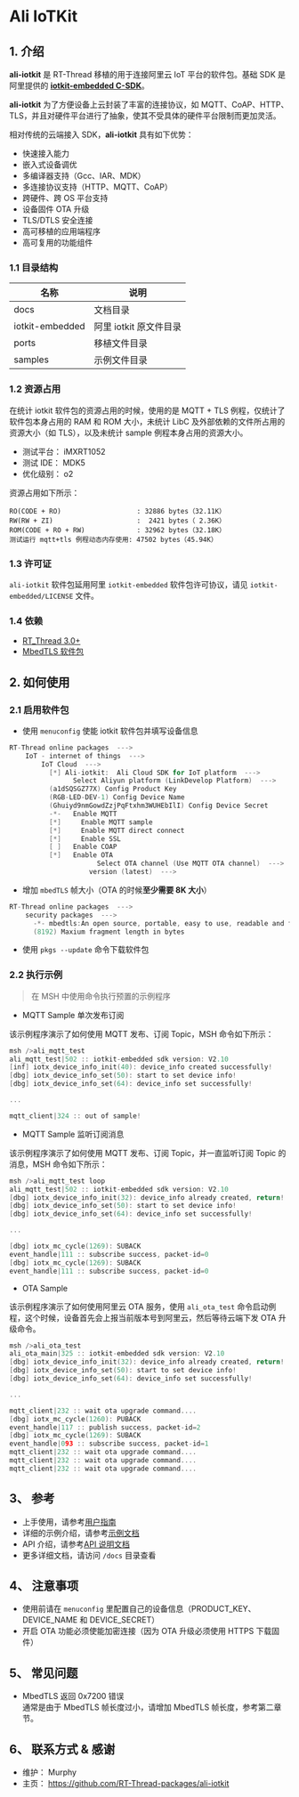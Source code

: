 # Ali IoTKit

## 1. 介绍

**ali-iotkit** 是 RT-Thread 移植的用于连接阿里云 IoT 平台的软件包。基础 SDK 是阿里提供的 [**iotkit-embedded C-SDK**](https://github.com/aliyun/iotkit-embedded)。

**ali-iotkit** 为了方便设备上云封装了丰富的连接协议，如 MQTT、CoAP、HTTP、TLS，并且对硬件平台进行了抽象，使其不受具体的硬件平台限制而更加灵活。

相对传统的云端接入 SDK，**ali-iotkit** 具有如下优势：

- 快速接入能力
- 嵌入式设备调优
- 多编译器支持（Gcc、IAR、MDK）
- 多连接协议支持（HTTP、MQTT、CoAP）
- 跨硬件、跨 OS 平台支持
- 设备固件 OTA 升级
- TLS/DTLS 安全连接
- 高可移植的应用端程序
- 高可复用的功能组件

### 1.1 目录结构

| 名称            | 说明 |
| ----            | ---- |
| docs            | 文档目录 |
| iotkit-embedded | 阿里 iotkit 原文件目录 |
| ports            | 移植文件目录 |
| samples         | 示例文件目录 |

### 1.2 资源占用

在统计 iotkit 软件包的资源占用的时候，使用的是 MQTT + TLS 例程，仅统计了软件包本身占用的 RAM 和 ROM 大小，未统计 LibC 及外部依赖的文件所占用的资源大小（如 TLS），以及未统计 sample 例程本身占用的资源大小。

- 测试平台： iMXRT1052
- 测试 IDE： MDK5
- 优化级别： o2

资源占用如下所示：

```
RO(CODE + RO)                   : 32886 bytes（32.11K）
RW(RW + ZI)                     :  2421 bytes（ 2.36K）
ROM(CODE + RO + RW)             : 32962 bytes（32.18K）
测试运行 mqtt+tls 例程动态内存使用: 47502 bytes（45.94K）
```


### 1.3 许可证

`ali-iotkit` 软件包延用阿里 `iotkit-embedded` 软件包许可协议，请见 `iotkit-embedded/LICENSE` 文件。

### 1.4 依赖

- [RT_Thread 3.0+](https://github.com/RT-Thread/rt-thread/releases/tag/v3.0.4)
- [MbedTLS 软件包](https://github.com/RT-Thread-packages/mbedtls)

## 2. 如何使用

### 2.1 启用软件包

- 使用 `menuconfig` 使能 iotkit 软件包并填写设备信息

```c
RT-Thread online packages  --->
    IoT - internet of things  --->
        IoT Cloud  --->
          [*] Ali-iotkit:  Ali Cloud SDK for IoT platform  --->
                Select Aliyun platform (LinkDevelop Platform)  --->
          (a1dSQSGZ77X) Config Product Key
          (RGB-LED-DEV-1) Config Device Name
          (Ghuiyd9nmGowdZzjPqFtxhm3WUHEbIlI) Config Device Secret
          -*-   Enable MQTT
          [*]     Enable MQTT sample
          [*]     Enable MQTT direct connect
          [*]     Enable SSL
          [ ]   Enable COAP
          [*]   Enable OTA
                      Select OTA channel (Use MQTT OTA channel)  --->
                    version (latest)  --->
```

- 增加 `mbedTLS` 帧大小（OTA 的时候**至少需要 8K 大小**）

```c
RT-Thread online packages  --->
    security packages  --->
      -*- mbedtls:An open source, portable, easy to use, readable and flexible SSL library  --->
      (8192) Maxium fragment length in bytes
```

- 使用 `pkgs --update` 命令下载软件包

### 2.2 执行示例

> 在 MSH 中使用命令执行预置的示例程序

- MQTT Sample 单次发布订阅

该示例程序演示了如何使用 MQTT 发布、订阅 Topic，MSH 命令如下所示：

```c
msh />ali_mqtt_test
ali_mqtt_test|502 :: iotkit-embedded sdk version: V2.10
[inf] iotx_device_info_init(40): device_info created successfully!
[dbg] iotx_device_info_set(50): start to set device info!
[dbg] iotx_device_info_set(64): device_info set successfully!

...

mqtt_client|324 :: out of sample!
```

- MQTT Sample 监听订阅消息

该示例程序演示了如何使用 MQTT 发布、订阅 Topic，并一直监听订阅 Topic 的消息，MSH 命令如下所示：

```c
msh />ali_mqtt_test loop
ali_mqtt_test|502 :: iotkit-embedded sdk version: V2.10
[dbg] iotx_device_info_init(32): device_info already created, return!
[dbg] iotx_device_info_set(50): start to set device info!
[dbg] iotx_device_info_set(64): device_info set successfully!

...

[dbg] iotx_mc_cycle(1269): SUBACK
event_handle|111 :: subscribe success, packet-id=0
[dbg] iotx_mc_cycle(1269): SUBACK
event_handle|111 :: subscribe success, packet-id=0
```

- OTA Sample

该示例程序演示了如何使用阿里云 OTA 服务，使用 `ali_ota_test` 命令启动例程，这个时候，设备首先会上报当前版本号到阿里云，然后等待云端下发 OTA 升级命令。

```c
msh />ali_ota_test
ali_ota_main|325 :: iotkit-embedded sdk version: V2.10
[dbg] iotx_device_info_init(32): device_info already created, return!
[dbg] iotx_device_info_set(50): start to set device info!
[dbg] iotx_device_info_set(64): device_info set successfully!

...

mqtt_client|232 :: wait ota upgrade command....
[dbg] iotx_mc_cycle(1260): PUBACK
event_handle|117 :: publish success, packet-id=2
[dbg] iotx_mc_cycle(1269): SUBACK
event_handle|093 :: subscribe success, packet-id=1
mqtt_client|232 :: wait ota upgrade command....
mqtt_client|232 :: wait ota upgrade command....
mqtt_client|232 :: wait ota upgrade command....
```

## 3、 参考

- 上手使用，请参考[用户指南](docs/user-guide.md)
- 详细的示例介绍，请参考[示例文档](docs/samples.md)
- API 介绍，请参考[API 说明文档](docs/api.md)
- 更多详细文档，请访问 `/docs` 目录查看

## 4、 注意事项

- 使用前请在 `menuconfig` 里配置自己的设备信息（PRODUCT_KEY、DEVICE_NAME 和 DEVICE_SECRET）
- 开启 OTA 功能必须使能加密连接（因为 OTA 升级必须使用 HTTPS 下载固件）

## 5、 常见问题

- MbedTLS 返回 0x7200 错误  
  通常是由于 MbedTLS 帧长度过小，请增加 MbedTLS 帧长度，参考第二章节。

## 6、 联系方式 & 感谢

- 维护： Murphy
- 主页： https://github.com/RT-Thread-packages/ali-iotkit